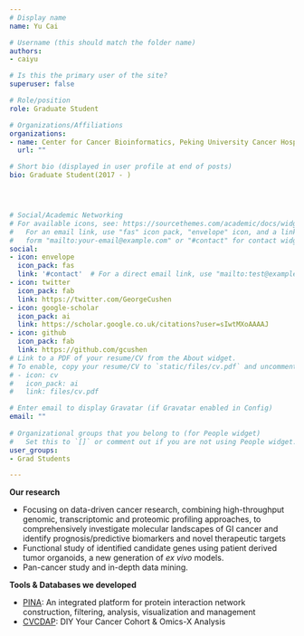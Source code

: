 ```yaml
---
# Display name
name: Yu Cai

# Username (this should match the folder name)
authors:
- caiyu

# Is this the primary user of the site?
superuser: false

# Role/position
role: Graduate Student

# Organizations/Affiliations
organizations:
- name: Center for Cancer Bioinformatics, Peking University Cancer Hospital & Institute
  url: ""

# Short bio (displayed in user profile at end of posts)
bio: Graduate Student(2017 - )




# Social/Academic Networking
# For available icons, see: https://sourcethemes.com/academic/docs/widgets/#icons
#   For an email link, use "fas" icon pack, "envelope" icon, and a link in the
#   form "mailto:your-email@example.com" or "#contact" for contact widget.
social:
- icon: envelope
  icon_pack: fas
  link: '#contact'  # For a direct email link, use "mailto:test@example.org".
- icon: twitter
  icon_pack: fab
  link: https://twitter.com/GeorgeCushen
- icon: google-scholar
  icon_pack: ai
  link: https://scholar.google.co.uk/citations?user=sIwtMXoAAAAJ
- icon: github
  icon_pack: fab
  link: https://github.com/gcushen
# Link to a PDF of your resume/CV from the About widget.
# To enable, copy your resume/CV to `static/files/cv.pdf` and uncomment the lines below.  
# - icon: cv
#   icon_pack: ai
#   link: files/cv.pdf

# Enter email to display Gravatar (if Gravatar enabled in Config)
email: ""
  
# Organizational groups that you belong to (for People widget)
#   Set this to `[]` or comment out if you are not using People widget.  
user_groups:
- Grad Students

---
```


**Our research**

- Focusing on data-driven cancer research, combining high-throughput genomic, transcriptomic and proteomic profiling approaches, to comprehensively investigate molecular landscapes of GI cancer and identify prognosis/predictive biomarkers and novel therapeutic targets
- Functional study of identified candidate genes using patient derived tumor organoids, a new generation of *ex vivo* models.
- Pan-cancer study and in-depth data mining.



**Tools & Databases we developed**

- [PINA](http://omics.bjcancer.org/pina): An integrated platform for protein interaction network construction, filtering, analysis, visualization and management
- [CVCDAP](http://omics.bjcancer.org/cvcdap): DIY Your Cancer Cohort & Omics-X Analysis
